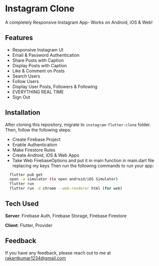 # Instagram Clone

A completely Responsive Instagram App- Works on Android, iOS & Web!

## Features
- Responsive Instagram UI
- Email & Password Authentication
- Share Posts with Caption
- Display Posts with Caption
- Like & Comment on Posts
- Search Users
- Follow Users
- Display User Posts, Followers & Following
- EVERYTHING REAL TIME
- Sign Out


## Installation
After cloning this repository, migrate to ```instagram-flutter-clone``` folder. Then, follow the following steps:
- Create Firebase Project
- Enable Authentication
- Make Firestore Rules
- Create Android, iOS & Web Apps
- Take Web FirebaseOptions and put it in main function in main.dart file replacing my keys 
  Then run the following commands to run your app:
```bash
  flutter pub get
  open -a simulator (to open android/iOS Simulator)
  flutter run
  flutter run -d chrome --web-renderer html (for web)
```

## Tech Used
**Server**: Firebase Auth, Firebase Storage, Firebase Firestore

**Client**: Flutter, Provider

## Feedback

If you have any feedback, please reach out to me at rakantkumar1234@gmail.com